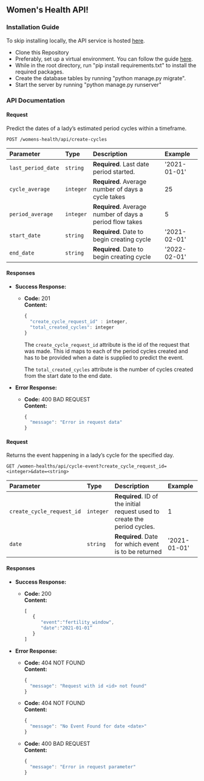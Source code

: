 ## Women's Health API!


### Installation Guide
To skip installing locally, the API service is hosted [here](https://womens-health-api.herokuapp.com).

* Clone this Repository
* Preferably, set up a virtual environment. You can follow the guide [here](https://docs.python.org/3/library/venv.html).
* While in the root directory, run "pip install requirements.txt" to install the required packages.
* Create the database tables by running "python manage.py migrate".
* Start the server by running "python manage.py runserver"

### API Documentation

#### Request
Predict the dates of a lady’s estimated period cycles within a timeframe.
```http
POST /womens-health/api/create-cycles
```

| Parameter | Type | Description | Example |
| :--- | :--- | :--- | :--- |
| `last_period_date` | `string` | **Required**. Last date period started. | '2021-01-01' |
| `cycle_average` | `integer` | **Required**. Average number of days a cycle takes | 25 |
| `period_average` | `integer` | **Required**. Average number of days a period flow takes | 5 |
| `start_date` | `string` | **Required**. Date to begin creating cycle  | '2021-02-01' |
| `end_date` | `string` | **Required**. Date to begin creating cycle  | '2022-02-01' |

#### Responses

* **Success Response:**

  * **Code:** 201 <br />
    **Content:** <br>
    ```javascript
    {
      "create_cycle_request_id" : integer,
      "total_created_cycles": integer
    }
    ```

    The `create_cycle_request_id` attribute is the id of the request that was made. This id maps to each of the period cycles created and has to be provided when a date is supplied to predict the event.
    
    The `total_created_cycles` attribute is the number of cycles created from the start date to the end date.
 
* **Error Response:**

  * **Code:** 400 BAD REQUEST <br />
    **Content:** <br> 
    ```javascript
    {
      "message": "Error in request data"
    }
    ```

#### Request
Returns the event happening in a lady’s cycle for the specified day.
```http
GET /women-healths/api/cycle-event?create_cycle_request_id=<integer>&date=<string>
```

| Parameter | Type | Description | Example |
| :--- | :--- | :--- | :--- |
| `create_cycle_request_id` | `integer` | **Required**. ID of the initial request used to create the period cycles. | 1 |
| `date` | `string` | **Required**. Date for which event is to be returned  | '2021-01-01' |

#### Responses

* **Success Response:**

  * **Code:** 200 <br />
    **Content:** <br>
    ```javascript
    [
       {
          "event":"fertility_window",
          "date":"2021-01-01”
       }
    ]
    ```
  
* **Error Response:**

  * **Code:** 404 NOT FOUND <br />
    **Content:** <br> 
    ```javascript
    {
      "message": "Request with id <id> not found"
    }
    ```

  * **Code:** 404 NOT FOUND <br />
    **Content:** <br> 
    ```javascript
    {
      "message": "No Event Found for date <date>"
    }
    ```

  * **Code:** 400 BAD REQUEST <br />
    **Content:** <br> 
    ```javascript
    {
      "message": "Error in request parameter"
    }
    ```

